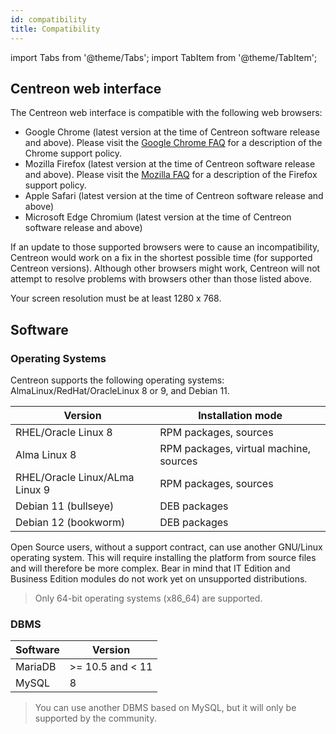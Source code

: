 ```yaml
---
id: compatibility
title: Compatibility
---
```

import Tabs from '@theme/Tabs';
import TabItem from '@theme/TabItem';

## Centreon web interface

The Centreon web interface is compatible with the following web browsers:

* Google Chrome (latest version at the time of Centreon software release and above).  Please visit the [Google Chrome FAQ](https://support.google.com/chrome/a/answer/188447?hl=en) for a description of the Chrome support policy.
* Mozilla Firefox (latest version at the time of Centreon software release and above).  Please visit the [Mozilla FAQ](https://www.mozilla.org/en-US/firefox/organizations/faq/) for a description of the Firefox support policy.
* Apple Safari (latest version at the time of Centreon software release and above)
* Microsoft Edge Chromium (latest version at the time of Centreon software release and above)

If an update to those supported browsers were to cause an incompatibility, Centreon would work on a fix in the shortest possible time (for supported Centreon versions). Although other browsers might work, Centreon will not attempt to resolve problems with browsers other than those listed above.

Your screen resolution must be at least 1280 x 768.

## Software

### Operating Systems

Centreon supports the following operating systems: AlmaLinux/RedHat/OracleLinux 8 or 9, and Debian 11.

| Version                        | Installation mode                                      |
|--------------------------------|--------------------------------------------------------|
| RHEL/Oracle Linux 8            | RPM packages, sources                                  |
| Alma Linux 8                   | RPM packages, virtual machine, sources                 |
| RHEL/Oracle Linux/ALma Linux 9 | RPM packages, sources                                  |
| Debian 11 (bullseye)           | DEB packages                                           |
| Debian 12 (bookworm)           | DEB packages                                           |

Open Source users, without a support contract, can use another GNU/Linux operating system.
This will require installing the platform from source files and will therefore be more complex.
Bear in mind that IT Edition and Business Edition modules do not work yet on unsupported distributions.

> Only 64-bit operating systems (x86_64) are supported.

### DBMS

| Software | Version          |
|----------|------------------|
| MariaDB  | >= 10.5 and < 11 |
| MySQL    | 8                |

> You can use another DBMS based on MySQL, but it will only be supported by the community.
